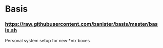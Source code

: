 # Basis

### https://raw.githubusercontent.com/banister/basis/master/basis.sh

Personal system setup for new *nix boxes
